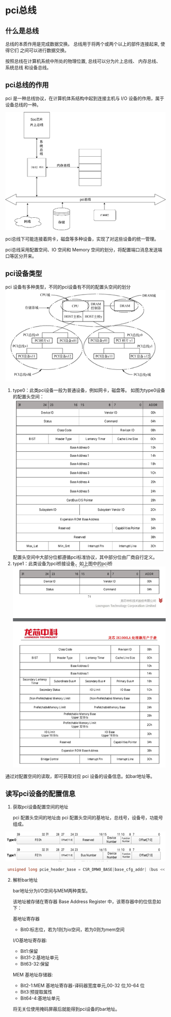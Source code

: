 # pci总线

## 什么是总线

总线的本质作用是完成数据交换。 总线用于将两个或两个以上的部件连接起来, 使得它们
之间可以进行数据交换。

按照总线在计算机系统中所处的物理位置, 总线可以分为片上总线、 内存总线、 系统总线
和设备总线。

## pci总线的作用

pci 是一种总线协议，在计算机体系结构中起到连接主机与 I/O 设备的作用，属于设备总线的一种。

![Alt text](image/总线结构.png)

pci总线下可能连接着网卡，磁盘等多种设备，实现了对这些设备的统一管理。

pci总线采用配置空间、IO 空间和 Memory 空间的划分，将配置端口消息发送端口等区分开来。

## pci设备类型

pci 设备有多种类型，不同的pci设备有不同的配置头空间的划分
![Alt text](image/2024-06-19_16-07.png)

1. type0：此类pci设备一般为普通设备，例如网卡，磁盘等。
   如图为type0设备的配置头空间：
   ![Alt text](image/2024-06-19_16-12.png)
   配置头空间中大部分位都遵循pci标准协议，其中部分位由厂商自行定义。
2. type1：此类设备为pci桥接设备，如上图中的pci桥
   ![Alt text](image/2024-06-19_16-15.png)

通过对配置空间的读取，即可获取对应 pci 设备的设备信息。如bar地址等。

## 读写pci设备的配置信息

1. 获取pci设备配置空间的地址

   pci 配置头空间的地址由 pci 配置头空间的基地址，总线号，设备号，功能号组成。

![Alt text](image/2024-06-19_16-26.png)

```c
 unsigned long pcie_header_base = CSR_DMW0_BASE|base_cfg_addr| (bus << 16) | (device << 11)| (function<<8);
```



2. 解析bar地址

   bar地址分为I/O空间与MEM两种类型。

   该地址被存储在寄存器 Base Address Register 中，该寄存器中的位信息如下：

   基地址寄存器

   * Bit0:标志位，若为1则为io空间，若为0则为mem空间

   I/O基地址寄存器:

   * Bit1:保留
   * Bit31-2:基地址单元
   * Bit63-32:保留

   MEM 基地址存储器:

   * Bit2-1:MEM 基地址寄存器-译码器宽度单元,00-32 位,10-64 位
   * Bit3:预提取属性
   * Bit64-4:基地址单元

   将无关位使用掩码屏蔽后就能得到pci设备的bar地址。